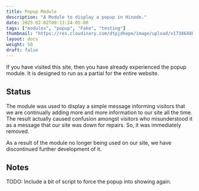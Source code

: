 ```yaml
---
title: Popup Module
description: "A Module to display a popup in Hinode."
date: 2025-02-02T00:13:24-05:00
tags: ["modules", "popup", "Fake", "testing"]
thumbnail: "https://res.cloudinary.com/dtpjdhepe/image/upload/v1738648819/photo-1583506573326-f44ad9661e45_ciygyy.jpg"
layout: docs
weight: 50
draft: false
---
```


If you have visited this site, then you have already experienced the popup module. It is designed to run as a partial
for the entire website.

## Status

The module was used to display a simple message informing visitors that we are continually adding more and more
information to our site all the time. The result actually caused confusion amongst visitors who misunderstood it as a
message that our site was down for repairs. So, it was immediately removed. 

As a result of the module no longer being used on our site, we have discontinued further development of it.

## Notes

TODO: Include a bit of script to force the popup into showing again.